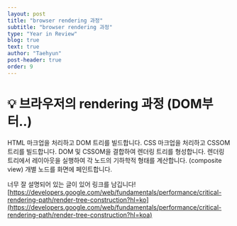```yaml
---
layout: post
title: "browser rendering 과정"
subtitle: "browser rendering 과정"
type: "Year in Review"
blog: true
text: true
author: "Taehyun"
post-header: true
order: 9
---
```


# 💡 브라우저의 rendering 과정 (DOM부터..)

HTML 마크업을 처리하고 DOM 트리를 빌드합니다.
CSS 마크업을 처리하고 CSSOM 트리를 빌드합니다.
DOM 및 CSSOM을 결합하여 렌더링 트리를 형성합니다.
렌더링 트리에서 레이아웃을 실행하여 각 노드의 기하학적 형태를 계산합니다. (composite view)
개별 노드를 화면에 페인트합니다.

너무 잘 설명되어 있는 글이 있어 링크를 남깁니다!
[https://developers.google.com/web/fundamentals/performance/critical-rendering-path/render-tree-construction?hl=ko](https://developers.google.com/web/fundamentals/performance/critical-rendering-path/render-tree-construction?hl=koa)